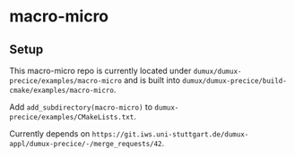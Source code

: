 # macro-micro
## Setup 
This macro-micro repo is currently located under `dumux/dumux-precice/examples/macro-micro`
and is built into `dumux/dumux-precice/build-cmake/examples/macro-micro`. 

Add `add_subdirectory(macro-micro)` to `dumux-precice/examples/CMakeLists.txt`.

Currently depends on `https://git.iws.uni-stuttgart.de/dumux-appl/dumux-precice/-/merge_requests/42`.